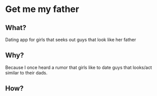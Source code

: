 # Get me my father

## What?

Dating app for girls that seeks out guys that look like her father

## Why?

Because I once heard a rumor that girls like to date guys that looks/act similar to their dads.

## How?
